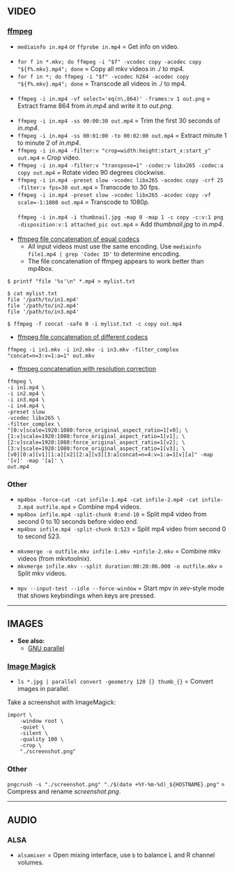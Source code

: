 ## VIDEO

### [ffmpeg](https://ffmpeg.org/ffmpeg.html)

- `mediainfo in.mp4` or `ffprobe in.mp4` = Get info on video.
<br><br>
- `for f in *.mkv; do ffmpeg -i "$f" -vcodec copy -acodec copy "${f%.mkv}.mp4"; done` = Copy all mkv videos in ./ to mp4.
- `for f in *; do ffmpeg -i "$f" -vcodec h264 -acodec copy "${f%.mkv}.mp4"; done` = Transcode all videos in ./ to mp4.
<br><br>
- `ffmpeg -i in.mp4 -vf select='eq(n\,864)' -frames:v 1 out.png` = Extract frame 864 from *in.mp4* and write it to *out.png*.
<br><br>
- `ffmpeg -i in.mp4 -ss 00:00:30 out.mp4` = Trim the first 30 seconds of *in.mp4*.
- `ffmpeg -i in.mp4 -ss 00:01:00 -to 00:02:00 out.mp4` = Extract minute 1 to minute 2 of *in.mp4*.
- `ffmpeg -i in.mp4 -filter:v "crop=width:height:start_x:start_y" out.mp4` = Crop video.
- `ffmpeg -i in.mp4 -filter:v "transpose=1" -codec:v libx265 -codec:a copy out.mp4` = Rotate video 90 degrees clockwise.
- `ffmpeg -i in.mp4 -preset slow -vcodec libx265 -acodec copy -crf 25 -filter:v fps=30 out.mp4` = Transcode to 30 fps.
- `ffmpeg -i in.mp4 -preset slow -vcodec libx265 -acodec copy -vf scale=-1:1080 out.mp4` = Transcode to 1080p.
<br><br>
`ffmpeg -i in.mp4 -i thumbnail.jpg -map 0 -map 1 -c copy -c:v:1 png -disposition:v:1 attached_pic out.mp4` = Add *thumbnail.jpg* to *in.mp4*.
<br><br>
- [ffmpeg file concatenation of equal codecs](https://trac.ffmpeg.org/wiki/Concatenate)
  - All input videos must use the same encoding. Use `mediainfo file1.mp4 | grep 'Codec ID'` to determine encoding.
  - The file concatenation of ffmpeg appears to work better than mp4box.
```
$ printf "file '%s'\n" *.mp4 > mylist.txt

$ cat mylist.txt
file '/path/to/in1.mp4'
file '/path/to/in2.mp4'
file '/path/to/in3.mp4'

$ ffmpeg -f concat -safe 0 -i mylist.txt -c copy out.mp4
```
- [ffmpeg file concatenation of different codecs](https://ffmpeg.org/ffmpeg-filters.html#concat)
```
ffmpeg -i in1.mkv -i in2.mkv -i in3.mkv -filter_complex "concat=n=3:v=1:a=1" out.mkv
```
- [ffmpeg concatenation with resolution correction](https://stackoverflow.com/a/48853654)
```
ffmpeg \
-i in1.mp4 \
-i in2.mp4 \
-i in3.mp4 \
-i in4.mp4 \
-preset slow
-vcodec libx265 \
-filter_complex \
"[0:v]scale=1920:1080:force_original_aspect_ratio=1[v0]; \
[1:v]scale=1920:1080:force_original_aspect_ratio=1[v1]; \
[2:v]scale=1920:1080:force_original_aspect_ratio=1[v2]; \
[3:v]scale=1920:1080:force_original_aspect_ratio=1[v3]; \
[v0][0:a][v1][1:a][v2][2:a][v3][3:a]concat=n=4:v=1:a=1[v][a]" -map '[v]' -map '[a]' \
out.mp4
```

### Other

- `mp4box -force-cat -cat infile-1.mp4 -cat infile-2.mp4 -cat infile-3.mp4 outfile.mp4` = Combine mp4 videos.
- `mp4box infile.mp4 -split-chunk 0:end-10` = Split mp4 video from second 0 to 10 seconds before video end.
- `mp4box infile.mp4 -split-chunk 0:523` = Split mp4 video from second 0 to second 523.
<br><br>
- `mkvmerge -o outfile.mkv infile-1.mkv +infile-2.mkv` = Combine mkv videos (from mkvtoolnix).
- `mkvmerge infile.mkv --split duration:00:28:06.000 -o outfile.mkv` = Split mkv videos.
<br><br>
- `mpv --input-test --idle --force-window` = Start mpv in xev-style mode that shows keybindings when keys are pressed.


---
## IMAGES

- **See also:**
  - [GNU parallel](http://www.gnu.org/software/parallel/)

### [Image Magick](https://imagemagick.org/script/command-line-processing.php)

- `ls *.jpg | parallel convert -geometry 120 {} thumb_{}` = Convert images in parallel.

Take a screenshot with ImageMagick:
```
import \
    -window root \
    -quiet \
    -silent \
    -quality 100 \
    -crop \
    "./screenshot.png"
```

### Other

`pngcrush -s "./screenshot.png" "./$(date +%Y-%m-%d)_${HOSTNAME}.png"` = Compress and rename *screenshot.png*.

---
## AUDIO

### ALSA

- `alsamixer` = Open mixing interface, use `b` to balance L and R channel volumes.
